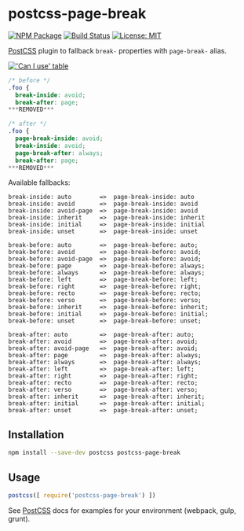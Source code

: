 # postcss-page-break 

[![NPM Package][npm-img]][npm]
[![Build Status][ci-img]][ci]
[![License: MIT][mit-img]][mit]

[PostCSS] plugin to fallback `break-` properties with `page-break-` alias.

[!['Can I use' table](https://caniuse.bitsofco.de/image/multicolumn.png)](https://caniuse.com/#feat=multicolumn)

[PostCSS]: https://github.com/postcss/postcss
[npm-img]: https://img.shields.io/npm/v/postcss-page-break.svg
[npm]:     https://www.npmjs.org/package/postcss-page-break
[ci-img]:  https://travis-ci.org/shrpne/postcss-page-break.svg
[ci]:      https://travis-ci.org/shrpne/postcss-page-break
[mit-img]: https://img.shields.io/badge/License-MIT-yellow.svg
[mit]:     https://github.com/shrpne/postcss-page-break/blob/master/LICENSE

```css
/* before */
.foo {
  break-inside: avoid;
  break-after: page;
***REMOVED***

/* after */
.foo {
  page-break-inside: avoid;
  break-inside: avoid;
  page-break-after: always;
  break-after: page;
***REMOVED***
```

Available fallbacks:
```
break-inside: auto        =>  page-break-inside: auto
break-inside: avoid       =>  page-break-inside: avoid
break-inside: avoid-page  =>  page-break-inside: avoid
break-inside: inherit     =>  page-break-inside: inherit
break-inside: initial     =>  page-break-inside: initial
break-inside: unset       =>  page-break-inside: unset

break-before: auto        =>  page-break-before: auto;
break-before: avoid       =>  page-break-before: avoid;
break-before: avoid-page  =>  page-break-before: avoid;
break-before: page        =>  page-break-before: always;
break-before: always      =>  page-break-before: always;
break-before: left        =>  page-break-before: left;
break-before: right       =>  page-break-before: right;
break-before: recto       =>  page-break-before: recto;
break-before: verso       =>  page-break-before: verso;
break-before: inherit     =>  page-break-before: inherit;
break-before: initial     =>  page-break-before: initial;
break-before: unset       =>  page-break-before: unset;

break-after: auto         =>  page-break-after: auto;
break-after: avoid        =>  page-break-after: avoid;
break-after: avoid-page   =>  page-break-after: avoid;
break-after: page         =>  page-break-after: always;
break-after: always       =>  page-break-after: always;
break-after: left         =>  page-break-after: left;
break-after: right        =>  page-break-after: right;
break-after: recto        =>  page-break-after: recto;
break-after: verso        =>  page-break-after: verso;
break-after: inherit      =>  page-break-after: inherit;
break-after: initial      =>  page-break-after: initial;
break-after: unset        =>  page-break-after: unset;
```

## Installation
```bash
npm install --save-dev postcss postcss-page-break
```


## Usage

```js
postcss([ require('postcss-page-break') ])
```

See [PostCSS] docs for examples for your environment (webpack, gulp, grunt).
